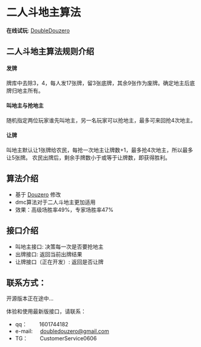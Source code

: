 # 二人斗地主算法

**在线试玩**: [DoubleDouzero](http://47.116.37.81:8080/)

## 二人斗地主算法规则介绍
#### 发牌  
牌库中去除3，4，每人发17张牌，留3张底牌，其余9张作为废牌。确定地主后底牌归地主所有。
#### 叫地主与抢地主  
随机指定两位玩家谁先叫地主，另一名玩家可以抢地主，最多可来回抢4次地主。
#### 让牌  
叫地主默认让1张牌给农民，每抢一次地主让牌数+1，最多抢4次地主，所以最多让5张牌。
农民出牌后，剩余手牌数小于或等于让牌数，即获得胜利。

## 算法介绍
* 基于 [Douzero](https://github.com/kwai/DouZero) 修改  
* dmc算法对于二人斗地主更加适用  
* 效果：高级场胜率49%，专家场胜率47%

## 接口介绍
* 叫地主接口: 决策每一次是否要抢地主  
* 出牌接口:  返回当前出牌结果
* 让牌接口（正在开发）: 返回是否让牌

## 联系方式：

开源版本正在途中...

体验和使用最新版接口，请联系：  
* qq：  &nbsp;&nbsp;&nbsp;&nbsp;&nbsp;&nbsp;&nbsp;1601744182  
* e-mail: &nbsp;&nbsp;&nbsp;  doubledouzero@gmail.com
* TG：  &nbsp;&nbsp;&nbsp;&nbsp;&nbsp;&nbsp;&nbsp;CustomerService0606







